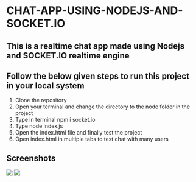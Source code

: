 <h1>CHAT-APP-USING-NODEJS-AND-SOCKET.IO</h1>
<h2>This is a realtime chat app made using Nodejs and SOCKET.IO realtime engine</h2>
<h2>Follow the below given steps to run this project in your local system</h2>
<ol>
  <li>Clone the repository</li>
  <li>Open your terminal and change the directory to the node folder in the project</li>
  <li>Type in terminal npm i socket.io</li>
  <li>Type node index.js</li>
  <li>Open the index.html file and finally test the project</li>
  <li>Open index.html in multiple tabs to test chat with many users</li>
</ol>
<h2>Screenshots</h2>
<img src="https://raw.githubusercontent.com/vijayjoshi16/CHAT-APP-USING-NODEJS-AND-SOCKET.IO/master/Screenshots/1.Welcome%20prompt.png"/>
<img src="https://raw.githubusercontent.com/vijayjoshi16/CHAT-APP-USING-NODEJS-AND-SOCKET.IO/master/Screenshots/2.Chat%20Interface.png"/>
